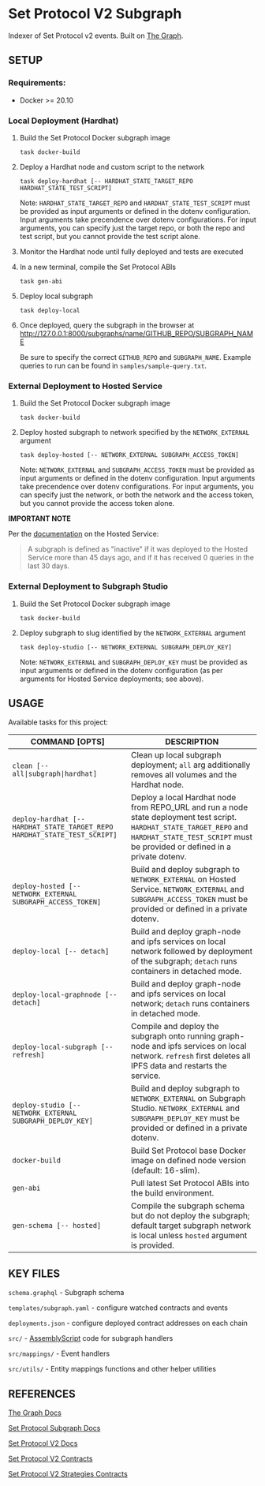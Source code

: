 # Set Protocol V2 Subgraph

Indexer of Set Protocol v2 events. Built on [The Graph](https://thegraph.com/).

## SETUP

### Requirements:

- Docker >= 20.10

### Local Deployment (Hardhat)

1. Build the Set Protocol Docker subgraph image

   `task docker-build`

1. Deploy a Hardhat node and custom script to the network

   `task deploy-hardhat [-- HARDHAT_STATE_TARGET_REPO HARDHAT_STATE_TEST_SCRIPT]`

   Note: `HARDHAT_STATE_TARGET_REPO` and `HARDHAT_STATE_TEST_SCRIPT` must be provided as input arguments or defined in the dotenv configuration. Input arguments take precendence over dotenv configurations. For input arguments, you can specify just the target repo, or both the repo and test script, but you cannot provide the test script alone.

1. Monitor the Hardhat node until fully deployed and tests are executed

1. In a new terminal, compile the Set Protocol ABIs

   `task gen-abi`

1. Deploy local subgraph

   `task deploy-local`

1. Once deployed, query the subgraph in the browser at http://127.0.0.1:8000/subgraphs/name/GITHUB_REPO/SUBGRAPH_NAME

   Be sure to specify the correct `GITHUB_REPO` and `SUBGRAPH_NAME`. Example queries to run can be found in `samples/sample-query.txt`.

### External Deployment to Hosted Service

1. Build the Set Protocol Docker subgraph image

   `task docker-build`

1. Deploy hosted subgraph to network specified by the `NETWORK_EXTERNAL` argument

   `task deploy-hosted [-- NETWORK_EXTERNAL SUBGRAPH_ACCESS_TOKEN]`

   Note: `NETWORK_EXTERNAL` and `SUBGRAPH_ACCESS_TOKEN` must be provided as input arguments or defined in the dotenv configuration. Input arguments take precendence over dotenv configurations. For input arguments, you can specify just the network, or both the network and the access token, but you cannot provide the access token alone.

**IMPORTANT NOTE**

Per the [documentation](https://thegraph.com/docs/en/hosted-service/deploy-subgraph-hosted/#subgraph-archive-policy) on the Hosted Service:

> A subgraph is defined as "inactive" if it was deployed to the Hosted Service more than 45 days ago, and if it has received 0 queries in the last 30 days.

### External Deployment to Subgraph Studio

1. Build the Set Protocol Docker subgraph image

   `task docker-build`

1. Deploy subgraph to slug identified by the `NETWORK_EXTERNAL` argument

   `task deploy-studio [-- NETWORK_EXTERNAL SUBGRAPH_DEPLOY_KEY]`

   Note: `NETWORK_EXTERNAL` and `SUBGRAPH_DEPLOY_KEY` must be provided as input arguments or defined in the dotenv configuration (as per arguments for Hosted Service deployments; see above).

## USAGE

Available tasks for this project:

| COMMAND [OPTS]                       | DESCRIPTION |
|--------------------------------------|---------------------------------------------------------------------------------|
| `clean [-- all\|subgraph\|hardhat]`  | Clean up local subgraph deployment; `all` arg additionally removes all volumes and the Hardhat node. |
| `deploy-hardhat [-- HARDHAT_STATE_TARGET_REPO HARDHAT_STATE_TEST_SCRIPT]` | Deploy a local Hardhat node from REPO_URL and run a node state deployment test script. `HARDHAT_STATE_TARGET_REPO` and `HARDHAT_STATE_TEST_SCRIPT` must be provided or defined in a private dotenv. |
| `deploy-hosted [-- NETWORK_EXTERNAL SUBGRAPH_ACCESS_TOKEN]` | Build and deploy subgraph to `NETWORK_EXTERNAL` on Hosted Service. `NETWORK_EXTERNAL` and `SUBGRAPH_ACCESS_TOKEN` must be provided or defined in a private dotenv. |
| `deploy-local [-- detach]`           | Build and deploy graph-node and ipfs services on local network followed by deployment of the subgraph; `detach` runs containers in detached mode. |
| `deploy-local-graphnode [-- detach]` | Build and deploy graph-node and ipfs services on local network; `detach` runs containers in detached mode. |
| `deploy-local-subgraph [-- refresh]` | Compile and deploy the subgraph onto running graph-node and ipfs services on local network. `refresh` first deletes all IPFS data and restarts the service. |
| `deploy-studio [-- NETWORK_EXTERNAL SUBGRAPH_DEPLOY_KEY]` | Build and deploy subgraph to `NETWORK_EXTERNAL` on Subgraph Studio. `NETWORK_EXTERNAL` and `SUBGRAPH_DEPLOY_KEY` must be provided or defined in a private dotenv. |
| `docker-build`                       | Build Set Protocol base Docker image on defined node version (default: 16-slim). |
| `gen-abi`                            | Pull latest Set Protocol ABIs into the build environment. |
| `gen-schema [-- hosted]`             | Compile the subgraph schema but do not deploy the subgraph; default target subgraph network is local unless `hosted` argument is provided. |

## KEY FILES

`schema.graphql` - Subgraph schema

`templates/subgraph.yaml` - configure watched contracts and events

`deployments.json` - configure deployed contract addresses on each chain

`src/` - [AssemblyScript](https://www.assemblyscript.org) code for subgraph handlers

`src/mappings/` - Event handlers

`src/utils/` - Entity mappings functions and other helper utilities

## REFERENCES

[The Graph Docs](https://thegraph.com/docs/)

[Set Protocol Subgraph Docs](https://app.gitbook.com/o/-MGdl9Y5UCSpZPXC3ad7/s/-MGdlDDRsIRuOJOl7btN/function-tools-and-guides/engineering/development-guides/the-graph)

[Set Protocol V2 Docs](https://docs.tokensets.com/)

[Set Protocol V2 Contracts](https://github.com/SetProtocol/set-protocol-v2)

[Set Protocol V2 Strategies Contracts](https://github.com/SetProtocol/set-v2-strategies)
